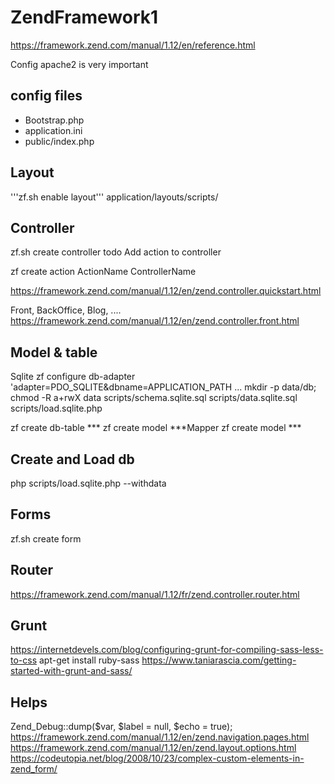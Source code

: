 # ZendFramework1
https://framework.zend.com/manual/1.12/en/reference.html

Config apache2 is very important

## config files
- Bootstrap.php
- application.ini
- public/index.php

## Layout
'''zf.sh enable layout'''
application/layouts/scripts/


## Controller
zf.sh create controller todo
Add action to controller

zf create action ActionName ControllerName

https://framework.zend.com/manual/1.12/en/zend.controller.quickstart.html

Front, BackOffice, Blog, ....
https://framework.zend.com/manual/1.12/en/zend.controller.front.html

## Model & table
Sqlite
zf configure db-adapter 'adapter=PDO_SQLITE&dbname=APPLICATION_PATH ...
mkdir -p data/db; chmod -R a+rwX data
scripts/schema.sqlite.sql
scripts/data.sqlite.sql
scripts/load.sqlite.php

zf create db-table ***
zf create model ***Mapper
zf create model ***

## Create and Load db
php scripts/load.sqlite.php --withdata

## Forms
zf.sh create form 

## Router
https://framework.zend.com/manual/1.12/fr/zend.controller.router.html

## Grunt
https://internetdevels.com/blog/configuring-grunt-for-compiling-sass-less-to-css
apt-get install ruby-sass
https://www.taniarascia.com/getting-started-with-grunt-and-sass/

## Helps

Zend_Debug::dump($var, $label = null, $echo = true);
https://framework.zend.com/manual/1.12/en/zend.navigation.pages.html
https://framework.zend.com/manual/1.12/en/zend.layout.options.html
https://codeutopia.net/blog/2008/10/23/complex-custom-elements-in-zend_form/